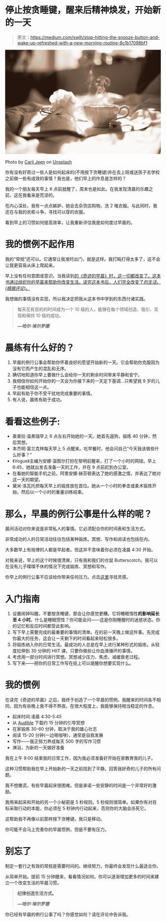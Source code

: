 # 停止按贪睡键，醒来后精神焕发，开始新的一天

> 原文：<https://medium.com/swlh/stop-hitting-the-snooze-button-and-wake-up-refreshed-with-a-new-morning-routine-8c1b17098bf1>

![](img/dba4d734002c1c982f6060199a7846e9.png)

Photo by [Carli Jeen](https://unsplash.com/@carlijeen?utm_source=medium&utm_medium=referral) on [Unsplash](https://unsplash.com?utm_source=medium&utm_medium=referral)

你有没有好奇过一些人是如何起床的(不用按下贪睡键)并在去上班或送孩子去学校之前做一些有成效的事情？我也是，他们早上的作息是怎样的？

我的一个朋友每天早上 6 点前就醒了，周末也是如此。在我发现清晨的乐趣之前，这在我看来是荒谬的。

在内心深处，我有一点点嫉妒，她会去杂货店购物，洗 2 堆衣服。与此同时，我还在与我的衣柜斗争，寻找可以穿的衣服。

看到早上的习惯如何提高效率，让我重新评估我是如何度过早晨的。

# 我的惯例不起作用

我的“常规”还可以。它通常让我准时出门，就是这样。我打盹打得太多了，这不会让我更容易从床上爬起来。

早上没有任何意图或意识。当我读到[的《奇迹的早晨》时，这一切都改变了。这本书通过组织你的早晨来帮助你改变生活。读完这本书后，人们完全改变了*的生活。(根据评论)。*](https://www.miraclemorning.com/)

我想做的事情没有实现，所以我决定把我从这本书中学到的东西付诸实践。

> 每天花有目的的时间成为一个 10 级的人，能够在每个领域创造、吸引、实现和保持 10 级的成功。
> 
> ***—哈尔·埃尔罗德***

# 晨练有什么好的？

1.  早晨的例行公事会帮助你怀着良好的愿望开始新的一天。它会帮助你克服因为没有它而产生的混乱和无序。
2.  确切地知道你早上要做什么会给你一天的剩余时间带来平静和安宁。
3.  我相信你如何开始你的一天会为你接下来的一天定下基调…只希望我 9 岁的儿子也能相信这一点。
4.  早起有助于你不受干扰地完成重要的事情。
5.  有人说，晨练有助于成功。

# 看看这些例子:

*   奥普拉·温弗瑞早上 6 点左右开始她的一天。她首先遛狗，锻炼 40 分钟，然后冥想。
*   本杰明·富兰克林每天早上 5 点醒来。吃早餐时，他会问自己“今天我该做些什么好事？”
*   《Vogue》主编为安娜·温图尔打扮在黎明前醒来，打了一个小时的网球。早上 6:45，她就出发去准备一天的工作，并在 9 点前赶到办公室。
*   在看她的智能手机之前，阿里安娜·赫芬顿表达了她的感激之情，并表达了她对这一天的期望。
*   黛米·洛瓦托把每天早上的锻炼放在首位。她从一个小时的拳击或柔术锻炼开始，然后以一个小时的重量训练结束。

# 那么，早晨的例行公事是什么样的呢？

晨间活动对你来说是非常私人的事情。它必须配合你的时间表和生活方式。

非常成功的人的日常活动往往包括某种锻炼。冥想、写作和阅读也包括在内。

大多数早上有规律的人都是早起者。但这并不意味着你必须在凌晨 4:30 开始。

对我来说，早上的这个时候很清爽，只有我和我们的仓鼠 Butterscotch。我可以在没有儿子喋喋不休的情况下完成锻炼、冥想和写作。

你早上的例行公事不应该给你带来任何压力。点击[这里](https://mymorningroutine.com/)寻找灵感。

# 入门指南

1.  设置闹钟叫醒。不要按贪睡键，那会让你感觉更糟。它将睡眠惰性**的影响延长至 4 小时**。什么是睡眠惯性？你可能会问——这是你刚睡醒时的迷惑状态。你的记忆和反应时间都受此影响。
2.  写下早上需要完成的最重要的事情的清单。在的前一天晚上做这件事。先完成你最大的任务，这会让一天剩下的时间看起来轻松很多。
3.  将锻炼纳入你的日常生活。最成功的人总是在早上进行某种形式的锻炼。从轻度拉伸到 30 分钟的 HIIT 课，只要你做些让你血液循环的事情。
4.  考虑用一部分时间进行冥想。冥想减少压力、焦虑，减缓衰老过程。
5.  写下来——把你的日常工作写在纸上可以提醒你想要实现什么。

# 我的惯例

在读完《奇迹的早晨》之后，我终于创造了一个早晨的惯例。我醒来的时间各不相同。因为有些晚上我不得不熬夜。在很大程度上，我能够保持相当稳定的作息。

*   起床时间:凌晨 4:30-5:45
*   从 [Audible](https://www.audible.com/) 下载约 15 分钟的引导冥想
*   在家锻炼 30-60 分钟，取决于我的雄心壮志
*   阅读 15-20 分钟(一边喝咖啡)，通常是自我发展
*   写作——我正努力养成每天 500 字的写作习惯
*   淋浴，为新的一天做好准备

我在上午 9:00 结束我的日常工作，因为我必须准备好开始在家教育我的儿子。

这种习惯帮助我在早上开始新的一天之前找到了平静。回答我好奇的儿子的所有问题。

我不想撒谎，有些早晨起床很困难。但是承诺一些安静的时间是一个非常好的激励。

我用来起床和开始的另一个小秘密是 5 秒规则。5 秒规则很简单。如果你有对目标采取行动的本能，你必须在 5 秒钟内行动起来，否则你的大脑会杀死它。

这帮助我不再像以前那样按下贪睡键。我只是移动。

你可能不会马上完善你的早晨惯例，但是不要有压力。

# 别忘了

制定一套行之有效的常规是需要时间的。继续努力，你最终会发现什么最适合你。

从简单开始。提前 15 分钟醒来，看看情况如何。你可以逐渐增加更多的时间来建立一个改变生活的早晨习惯。

> **纪律创造生活方式。**
> 
> ***—哈尔·埃尔罗德***

你已经有早晨的例行公事了吗？你感觉如何？请在评论中告诉我。